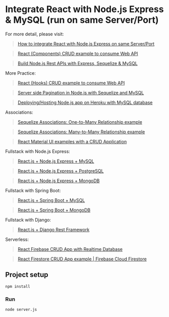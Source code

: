 # Integrate React with Node.js Express & MySQL (run on same Server/Port)

For more detail, please visit:
> [How to integrate React with Node.js Express on same Server/Port](https://bezkoder.com/integrate-react-express-same-server-port/)

> [React (Components) CRUD example to consume Web API](https://bezkoder.com/react-crud-web-api/)

> [Build Node.js Rest APIs with Express, Sequelize & MySQL](https://bezkoder.com/node-js-express-sequelize-mysql/)

More Practice:
> [React (Hooks) CRUD example to consume Web API](https://bezkoder.com/react-hooks-crud-axios-api/)

> [Server side Pagination in Node.js with Sequelize and MySQL](https://bezkoder.com/node-js-sequelize-pagination-mysql/)

> [Deploying/Hosting Node.js app on Heroku with MySQL database](https://bezkoder.com/deploy-node-js-app-heroku-cleardb-mysql/)

Associations:
> [Sequelize Associations: One-to-Many Relationship example](https://bezkoder.com/sequelize-associate-one-to-many/)

> [Sequelize Associations: Many-to-Many Relationship example](https://bezkoder.com/sequelize-associate-many-to-many/)

> [React Material UI examples with a CRUD Application](https://bezkoder.com/react-material-ui-examples-crud/)

Fullstack with Node.js Express:
> [React.js + Node.js Express + MySQL](https://bezkoder.com/react-node-express-mysql/)

> [React.js + Node.js Express + PostgreSQL](https://bezkoder.com/react-node-express-postgresql/)

> [React.js + Node.js Express + MongoDB](https://bezkoder.com/react-node-express-mongodb-mern-stack/)

Fullstack with Spring Boot:
> [React.js + Spring Boot + MySQL](https://bezkoder.com/react-spring-boot-crud/)

> [React.js + Spring Boot + MongoDB](https://bezkoder.com/react-spring-boot-mongodb/)

Fullstack with Django:
> [React.js + Django Rest Framework](https://bezkoder.com/django-react-axios-rest-framework/)

Serverless:
> [React Firebase CRUD App with Realtime Database](https://bezkoder.com/react-firebase-crud/)

> [React Firestore CRUD App example | Firebase Cloud Firestore](https://bezkoder.com/react-firestore-crud/)

## Project setup
```
npm install
```

### Run
```
node server.js
```
